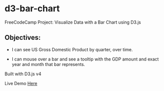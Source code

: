 # d3-bar-chart
FreeCodeCamp Project: Visualize Data with a Bar Chart using D3.js

## Objectives:

- I can see US Gross Domestic Product by quarter, over time.

- I can mouse over a bar and see a tooltip with the GDP amount and exact year and month that bar represents.

Built with D3.js v4

Live Demo <a href="https://codepen.io/fabvit86/full/JrYgYg/" target="_blank">Here</a>

